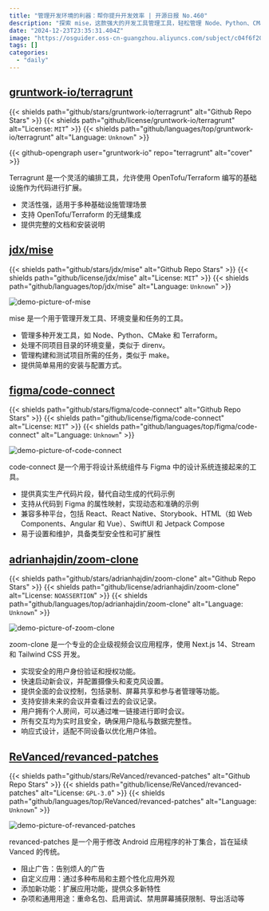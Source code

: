 ```yaml
---
title: "管理开发环境的利器：帮你提升开发效率 | 开源日报 No.460"
description: "探索 mise，这款强大的开发工具管理工具，轻松管理 Node、Python、CMake 和 Terraform 等多种开发环境，简化环境变量处理，提升项目构建与测试效率。"
date: "2024-12-23T23:35:31.404Z"
image: "https://osguider.oss-cn-guangzhou.aliyuncs.com/subject/c04f6f20fdca76265476309c9d735f09.png"
tags: []
categories:
  - "daily"
---
```


## [gruntwork-io/terragrunt](https://github.com/gruntwork-io/terragrunt)

{{< shields path="github/stars/gruntwork-io/terragrunt" alt="Github Repo Stars" >}} {{< shields path="github/license/gruntwork-io/terragrunt" alt="License: `MIT`" >}} {{< shields path="github/languages/top/gruntwork-io/terragrunt" alt="Language: `Unknown`" >}}

{{< github-opengraph user="gruntwork-io" repo="terragrunt" alt="cover" >}}

Terragrunt 是一个灵活的编排工具，允许使用 OpenTofu/Terraform 编写的基础设施作为代码进行扩展。

- 灵活性强，适用于多种基础设施管理场景
- 支持 OpenTofu/Terraform 的无缝集成
- 提供完整的文档和安装说明
  
## [jdx/mise](https://github.com/jdx/mise)

{{< shields path="github/stars/jdx/mise" alt="Github Repo Stars" >}} {{< shields path="github/license/jdx/mise" alt="License: `MIT`" >}} {{< shields path="github/languages/top/jdx/mise" alt="Language: `Unknown`" >}}

![demo-picture-of-mise](https://static.osguider.com/subject/github/jdx/mise/0351bb03813aa1dc8d0bbc0da9faad7f.jpeg)

mise 是一个用于管理开发工具、环境变量和任务的工具。

- 管理多种开发工具，如 Node、Python、CMake 和 Terraform。
- 处理不同项目目录的环境变量，类似于 direnv。
- 管理构建和测试项目所需的任务，类似于 make。
- 提供简单易用的安装与配置方式。
  
## [figma/code-connect](https://github.com/figma/code-connect)

{{< shields path="github/stars/figma/code-connect" alt="Github Repo Stars" >}} {{< shields path="github/license/figma/code-connect" alt="License: `MIT`" >}} {{< shields path="github/languages/top/figma/code-connect" alt="Language: `Unknown`" >}}

![demo-picture-of-code-connect](https://static.osguider.com/subject/github/figma/code-connect/346265e8bc310d3412b1d5e5f2a87c86.png)

code-connect 是一个用于将设计系统组件与 Figma 中的设计系统连接起来的工具。

- 提供真实生产代码片段，替代自动生成的代码示例
- 支持从代码到 Figma 的属性映射，实现动态和准确的示例
- 兼容多种平台，包括 React、React Native、Storybook、HTML（如 Web Components、Angular 和 Vue）、SwiftUI 和 Jetpack Compose
- 易于设置和维护，具备类型安全性和可扩展性
  
## [adrianhajdin/zoom-clone](https://github.com/adrianhajdin/zoom-clone)

{{< shields path="github/stars/adrianhajdin/zoom-clone" alt="Github Repo Stars" >}} {{< shields path="github/license/adrianhajdin/zoom-clone" alt="License: `NOASSERTION`" >}} {{< shields path="github/languages/top/adrianhajdin/zoom-clone" alt="Language: `Unknown`" >}}

![demo-picture-of-zoom-clone](https://static.osguider.com/subject/github/adrianhajdin/zoom-clone/19e876bc6c83afeffbc590328c57dfef.png)

zoom-clone 是一个专业的企业级视频会议应用程序，使用 Next.js 14、Stream 和 Tailwind CSS 开发。

- 实现安全的用户身份验证和授权功能。
- 快速启动新会议，并配置摄像头和麦克风设置。
- 提供全面的会议控制，包括录制、屏幕共享和参与者管理等功能。
- 支持安排未来的会议并查看过去的会议记录。
- 用户拥有个人房间，可以通过唯一链接进行即时会议。
- 所有交互均为实时且安全，确保用户隐私与数据完整性。
- 响应式设计，适配不同设备以优化用户体验。
  
## [ReVanced/revanced-patches](https://github.com/ReVanced/revanced-patches)

{{< shields path="github/stars/ReVanced/revanced-patches" alt="Github Repo Stars" >}} {{< shields path="github/license/ReVanced/revanced-patches" alt="License: `GPL-3.0`" >}} {{< shields path="github/languages/top/ReVanced/revanced-patches" alt="Language: `Unknown`" >}}

![demo-picture-of-revanced-patches](https://static.osguider.com/subject/github/ReVanced/revanced-patches/56cd80dbc21ed49818fe66bbc1888bfa.svg)

revanced-patches 是一个用于修改 Android 应用程序的补丁集合，旨在延续 Vanced 的传统。

- 阻止广告：告别烦人的广告
- 自定义应用：通过多种布局和主题个性化应用外观
- 添加新功能：扩展应用功能，提供众多新特性
- 杂项和通用用途：重命名包、启用调试、禁用屏幕捕获限制、导出活动等
  
